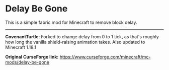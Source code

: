 # Delay Be Gone

This is a simple fabric mod for Minecraft to remove block delay.

----------------------------------------------------------------------

**CovenantTurtle**: Forked to change delay from 0 to 1 tick, as that's roughly how long the vanilla shield-raising animation takes. Also updated to Minecraft 1.18.1

**Original CurseForge link:** https://www.curseforge.com/minecraft/mc-mods/delay-be-gone
